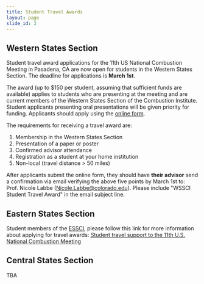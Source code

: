 ```yaml
---
title: Student Travel Awards
layout: page
slide_id: 2
---
```


## Western States Section

Student travel award applications for the 11th US National Combustion Meeting in Pasadena, CA are now open for students in the Western States Section. The deadline for applications is **March 1st**.

The award (up to $150 per student, assuming that sufficient funds are available) applies to students who are presenting at the meeting and are current members of the Western States Section of the Combustion Institute. Student applicants presenting oral presentations will be given priority for funding. Applicants should apply using the [online form](https://docs.google.com/forms/d/e/1FAIpQLSeHOv54g2HU980_Phza5eAEzxbXoXaYfVKJiQjXc1R-JknGIw/viewform?usp=sf_link).

The requirements for receiving a travel award are:

1. Membership in the Western States Section
2. Presentation of a paper or poster
3. Confirmed advisor attendance
4. Registration as a student at your home institution
5. Non-local (travel distance > 50 miles)

After applicants submit the online form, they should have **their advisor** send a confirmation via email verifying the above five points by March 1st to: Prof. Nicole Labbe ([Nicole.Labbe@colorado.edu](mailto:Nicole.Labbe@colorado.edu)).
Please include "WSSCI Student Travel Award" in the email subject line.

## Eastern States Section

Student members of the [ESSCI](https://essciweb.wixsite.com/mysite), please follow this link for
more information about applying for travel awards:
[Student travel support to the 11th U.S. National Combustion Meeting](https://docs.wixstatic.com/ugd/1db1d9_6e5f30d4c4ce47efb31ca60e55037da9.pdf)

## Central States Section

TBA
